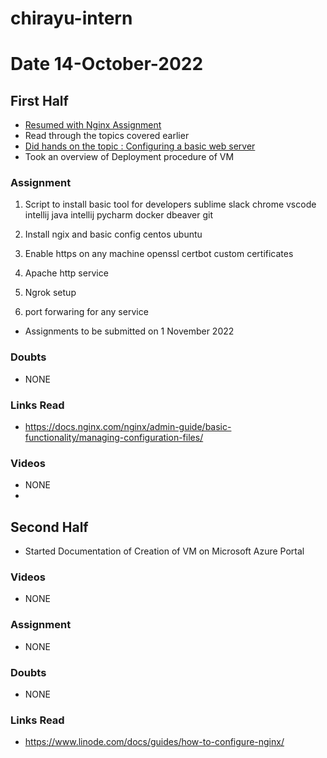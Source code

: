 # chirayu-intern



# Date 14-October-2022

## First Half
- [Resumed with Nginx Assignment](https://www.freecodecamp.org/news/the-nginx-handbook/#how-to-include-partial-config-files)
- Read through the topics covered earlier 
- [Did hands on the topic : Configuring a basic web server](https://www.freecodecamp.org/news/the-nginx-handbook/#how-to-include-partial-config-files)
- Took an overview of Deployment procedure of VM

### Assignment
  1. Script to install basic tool for developers
     sublime
     slack
     chrome
     vscode
     intellij java
     intellij pycharm
     docker
     dbeaver
     git
2. Install ngix and basic config
   centos
   ubuntu

3. Enable https on any machine
   openssl
   certbot
   custom certificates

4. Apache http service

5. Ngrok setup

6. port forwaring for any service

- Assignments to be submitted on 1 November 2022

### Doubts
- NONE

### Links Read

- https://docs.nginx.com/nginx/admin-guide/basic-functionality/managing-configuration-files/

### Videos
 
- NONE
- 
## Second Half

- Started Documentation of Creation of VM on Microsoft Azure Portal  


### Videos
      
- NONE
### Assignment

- NONE 

### Doubts

- NONE

### Links Read

- https://www.linode.com/docs/guides/how-to-configure-nginx/

